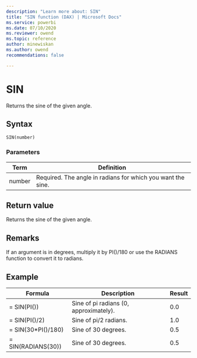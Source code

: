 ```yaml
---
description: "Learn more about: SIN"
title: "SIN function (DAX) | Microsoft Docs"
ms.service: powerbi 
ms.date: 07/10/2020
ms.reviewer: owend
ms.topic: reference
author: minewiskan
ms.author: owend 
recommendations: false

---
```

# SIN

Returns the sine of the given angle.  
  
## Syntax  
  
```dax
SIN(number)  
```
  
### Parameters  
  
|Term|Definition|  
|--------|--------------|  
|number|Required. The angle in radians for which you want the sine.|  
  
## Return value

Returns the sine of the given angle.  
  
## Remarks

If an argument is in degrees, multiply it by PI()/180 or use the RADIANS function to convert it to radians.  
  
## Example  
  
|Formula|Description|Result|  
|-----------|---------------|----------|  
|= SIN(PI())|Sine of pi radians (0, approximately).|0.0|  
|= SIN(PI()/2)|Sine of pi/2 radians.|1.0|  
|= SIN(30*PI()/180)|Sine of 30 degrees.|0.5|  
|= SIN(RADIANS(30))|Sine of 30 degrees.|0.5|  
